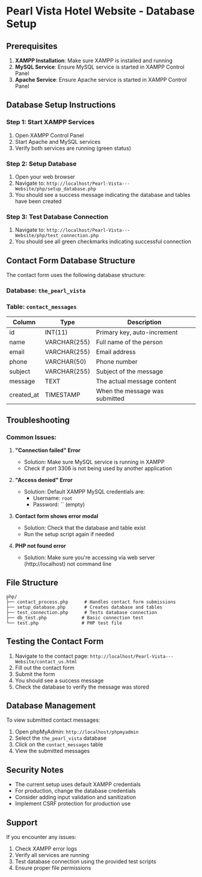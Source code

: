 # Pearl Vista Hotel Website - Database Setup

## Prerequisites

1. **XAMPP Installation**: Make sure XAMPP is installed and running
2. **MySQL Service**: Ensure MySQL service is started in XAMPP Control Panel
3. **Apache Service**: Ensure Apache service is started in XAMPP Control Panel

## Database Setup Instructions

### Step 1: Start XAMPP Services
1. Open XAMPP Control Panel
2. Start Apache and MySQL services
3. Verify both services are running (green status)

### Step 2: Setup Database
1. Open your web browser
2. Navigate to: `http://localhost/Pearl-Vista---Website/php/setup_database.php`
3. You should see a success message indicating the database and tables have been created

### Step 3: Test Database Connection
1. Navigate to: `http://localhost/Pearl-Vista---Website/php/test_connection.php`
2. You should see all green checkmarks indicating successful connection

## Contact Form Database Structure

The contact form uses the following database structure:

### Database: `the_pearl_vista`
### Table: `contact_messages`

| Column | Type | Description |
|--------|------|-------------|
| id | INT(11) | Primary key, auto-increment |
| name | VARCHAR(255) | Full name of the person |
| email | VARCHAR(255) | Email address |
| phone | VARCHAR(50) | Phone number |
| subject | VARCHAR(255) | Subject of the message |
| message | TEXT | The actual message content |
| created_at | TIMESTAMP | When the message was submitted |

## Troubleshooting

### Common Issues:

1. **"Connection failed" Error**
   - Solution: Make sure MySQL service is running in XAMPP
   - Check if port 3306 is not being used by another application

2. **"Access denied" Error**
   - Solution: Default XAMPP MySQL credentials are:
     - Username: `root`
     - Password: `` (empty)

3. **Contact form shows error modal**
   - Solution: Check that the database and table exist
   - Run the setup script again if needed

4. **PHP not found error**
   - Solution: Make sure you're accessing via web server (http://localhost) not command line

## File Structure

```
php/
├── contact_process.php      # Handles contact form submissions
├── setup_database.php       # Creates database and tables
├── test_connection.php      # Tests database connection
├── db_test.php             # Basic connection test
└── test.php                # PHP test file
```

## Testing the Contact Form

1. Navigate to the contact page: `http://localhost/Pearl-Vista---Website/contact_us.html`
2. Fill out the contact form
3. Submit the form
4. You should see a success message
5. Check the database to verify the message was stored

## Database Management

To view submitted contact messages:
1. Open phpMyAdmin: `http://localhost/phpmyadmin`
2. Select the `the_pearl_vista` database
3. Click on the `contact_messages` table
4. View the submitted messages

## Security Notes

- The current setup uses default XAMPP credentials
- For production, change the database credentials
- Consider adding input validation and sanitization
- Implement CSRF protection for production use

## Support

If you encounter any issues:
1. Check XAMPP error logs
2. Verify all services are running
3. Test database connection using the provided test scripts
4. Ensure proper file permissions 